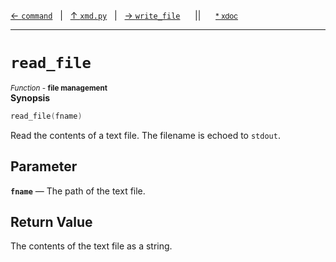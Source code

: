 [&#8592; `command`](xmd.py--command.md)&nbsp;&nbsp;&nbsp;|&nbsp;&nbsp;&nbsp;[&#8593; `xmd.py`](xmd.py.md)&nbsp;&nbsp;&nbsp;|&nbsp;&nbsp;&nbsp;[&#8594; `write_file`](xmd.py--write_file.md)&nbsp;&nbsp;&nbsp;&nbsp;&nbsp;&nbsp;||&nbsp;&nbsp;&nbsp;&nbsp;&nbsp;&nbsp;<small>[\* xdoc](../xdoc/xmd.py.xmd#L255)</small>
***

# `read_file`
<small>*Function* - **file management**</small>  
**Synopsis**

```cpp
read_file(fname)
```

Read the contents of a text file.
The filename is echoed to `stdout`.

## Parameter
**`fname`** &#8213; The path of the text file.  
## Return Value

The contents of the text file as a string.


